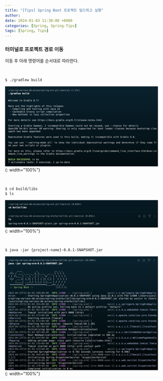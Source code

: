 ```yaml
---
title: "[Tips] Spring Boot 프로젝트 빌드하고 실행"
author: 
date: 2024-01-03 11:30:00 +0900
categories: [Spring, Spring-Tips]
tags: [Spring, Tips]
---
```


### **터미널로 프로젝트 경로 이동**

이동 후 아래 명령어를 순서대로 따라한다.

<br>

```shell
$ ./gradlew build
```

![Untitled](/assets/img/240103-1.png){: width="100%"}

<br>

```shell
$ cd build/libs
$ ls
```

![Untitled](/assets/img/240103-2.png){: width="100%"}

<br>

```shell
$ java -jar {project-name}-0.0.1-SNAPSHOT.jar
```

![Untitled](/assets/img/240103-3.png){: width="100%"}
